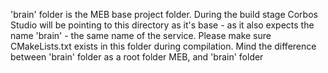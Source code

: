 'brain' folder is the MEB base project folder.
During the build stage Corbos Studio will be pointing to this directory as it's base - as it also expects the name 'brain' - the same name of the service.
Please make sure CMakeLists.txt exists in this folder during compilation.
Mind the difference between 'brain' folder as a root folder MEB, and 'brain' folder 
